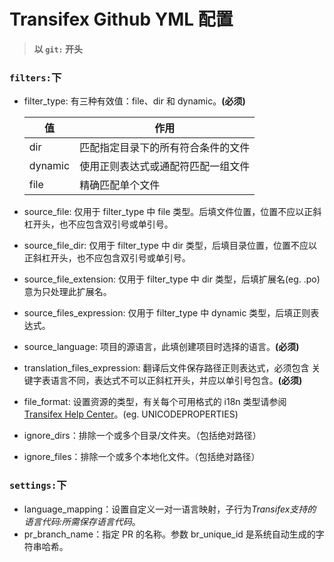 # Transifex Github YML 配置

> **以 `git:` 开头**



### `filters:`下

- filter_type: 有三种有效值：file、dir 和 dynamic。**(必须)**

  | 值      | 作用                               |
  | ------- | ---------------------------------- |
  | dir     | 匹配指定目录下的所有符合条件的文件 |
  | dynamic | 使用正则表达式或通配符匹配一组文件 |
  | file    | 精确匹配单个文件                   |

  

- source_file: 仅用于 filter_type 中 file 类型。后填文件位置，位置不应以正斜杠开头，也不应包含双引号或单引号。

- source_file_dir: 仅用于 filter_type 中 dir 类型，后填目录位置，位置不应以正斜杠开头，也不应包含双引号或单引号。

- source_file_extension: 仅用于 filter_type 中 dir 类型，后填扩展名(eg. .po)意为只处理此扩展名。

- source_files_expression: 仅用于 filter_type 中 dynamic 类型，后填正则表达式。

- source_language: 项目的源语言，此填创建项目时选择的语言。**(必须)**

- translation_files_expression: 翻译后文件保存路径正则表达式，必须包含 <lang> 关键字表语言不同，表达式不可以正斜杠开头，并应以单引号包含。**(必须)**

- file_format: 设置资源的类型，有关每个可用格式的 i18n 类型请参阅 [Transifex Help Center](https://help.transifex.com/en/collections/3511306-for-developers#file-formats)。(eg. UNICODEPROPERTIES)

- ignore_dirs：排除一个或多个目录/文件夹。（包括绝对路径）

- ignore_files：排除一个或多个本地化文件。（包括绝对路径）



### **`settings:`下**

- language_mapping：设置自定义<lang>一对一语言映射，子行为*Transifex支持的语言代码:所需保存语言代码*。
- pr_branch_name：指定 PR 的名称。参数 br_unique_id 是系统自动生成的字符串哈希。





